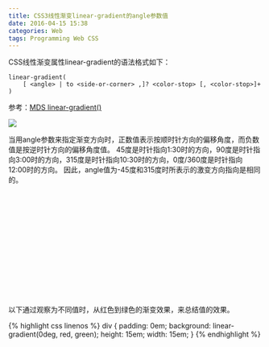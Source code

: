 ```yaml
---
title: CSS3线性渐变linear-gradient的angle参数值
date: 2016-04-15 15:38
categories: Web
tags: Programming Web CSS
---
```


CSS线性渐变属性linear-gradient的语法格式如下：

```
linear-gradient(
    [ <angle> | to <side-or-corner> ,]? <color-stop> [, <color-stop>]+ )
```

参考：[MDS linear-gradient()](https://developer.mozilla.org/en-US/docs/Web/CSS/linear-gradient)

<img src="{% site.url %}/assets/images/clock.jpg">

当用angle参数来指定渐变方向时，正数值表示按顺时针方向的偏移角度，而负数值是按逆时针方向的偏移角度值。
45度是时针指向1:30时的方向，90度是时针指向3:00时的方向，315度是时针指向10:30时的方向，0度/360度是时针指向
12:00时的方向。
因此，angle值为-45度和315度时所表示的激变方向指向是相同的。

<div style="padding: 0;background:linear-gradient(0deg, reg, green); width:15em;height:15em;">
</div>

以下通过观察<angle>为不同值时，从红色到绿色的渐变效果，来总结<angle>值的效果。

{% highlight css linenos %}
div {
    padding: 0em;
    background: linear-gradient(0deg, red, green);
    height: 15em;
    width: 15em;
}
{% endhighlight %}
